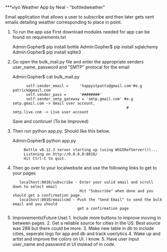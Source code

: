 ***viyo Weather App by Neal - "bottledweather"

Email application that allows a user to subscribe and then later gets sent emails detailing
weather corresponding to place in point.

1. To run the app use
   First download modules needed for app can be found on requirements.txt

   Admin:Gopher$  pip install bottle
   Admin:Gopher$  pip install sqlalchemy
   Admin:Gopher$  pip install sqlite3


2. Go open the bulk_mail.py file and enter the appropriate senders user_name, password and
   "SMTP" protocal for the email

    Admin:Gopher$ cat bulk_mail.py
    
             self.sender_email =     'happystpatts@gmail.com'#e.g patrick@gmail.com
             self.sender_pass =      '########'       
             self.sender_smtp_gateway = 'smtp.gmail.com' #e.g smtp.gmail.com -> Gmail user account,
                                                          #   smtp.live.com -> Live user account
    Save and continue!
    (To be Improved)

2. Then run python app.py. Should like this below.

    Admin:Gopher$ python app.py

            Bottle v0.12.3 server starting up (using WSGIRefServer())...
            Listening on http://0.0.0.0:8010/
            Hit Ctrl-C to quit.

3.  Then go over to your localwebsite and use the following links to get to your pages

           localhost:8010/subscribe - Enter your valid email and scroll down to select email
                                      Hit "Subscribe" when done and you should get a confirmation page.
           localhost:8010/emailcmd - Push the "Send Email" to send the bulk email and you should
                                     get a confirmation page

4.   Improvements(Future Use)
            1. Include more buttons to improve moving in between pages.
            2. Get a reliable source for cities in the US. Best source was 288 but there could be more.
            3. Make new table in db to include cities, seperate logs for app and db and track userlytics
            4. Wake up and artist and improve the colors on UI. I know.
            5. Have user input user_name and password in UI instead of in code.
